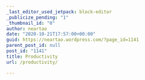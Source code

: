 ```yaml
---
_last_editor_used_jetpack: block-editor
_publicize_pending: "1"
_thumbnail_id: "0"
author: neartao
date: "2020-10-21T17:57:00+00:00"
guid: https://neartao.wordpress.com/?page_id=1141
parent_post_id: null
post_id: "1141"
title: Productivity
url: /productivity/

---
```


